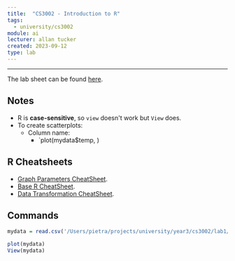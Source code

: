```yaml
---
title:  "CS3002 - Introduction to R"
tags:
  - university/cs3002
module: ai
lecturer: allan tucker
created: 2023-09-12
type: lab
---
```

---
The lab sheet can be found [here](assets/university/year3/R_IntroLab_v3.pdf).

## Notes
- R is **case-sensitive**, so `view` doesn't work but `View` does.
- To create scatterplots:
    - Column name:
        - `plot(mydata$temp, )

## R Cheatsheets
- [Graph Parameters CheatSheet](assets/university/year3/R_Graph_Parameters_CheatSheet.pdf).
- [Base R CheatSheet](assets/university/year3/Base_R_CheatSheet.pdf).
- [Data Transformation CheatSheet](assets/university/year3/R_Data_Transformation_CheatSheet.pdf).

## Commands
```r
mydata = read.csv('/Users/pietra/projects/university/year3/cs3002/lab1/forestfires.csv', sep=',')

plot(mydata)
View(mydata)
```